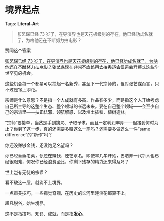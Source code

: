 # 境界起点

Tags: **Literal-Art**

> 张艺谋已经 73 岁了，在导演界也是天花板级别的存在，他已经功成名就了，为啥他还在不断努力拍电影？



赞同这个答案 

[张艺谋已经 73 岁了，在导演界也是天花板级别的存在，他已经功成名就了，为啥他还在不断努力拍电影？](https://www.zhihu.com/question/624711628/answer/3241923755)张艺谋现在非常不应该再去接奥运会亚运会开幕式这些举世罕见的机会。

这些机会每一个都是可以扶起一名新秀，甚至下一代宗师的，但对张艺谋而言，只不过是锦上添花。

宗师是什么意思？不是指一个人成就有多高、作品有多少，而是指这个人开始考虑自己所主导的这整个生态、整个领域的长远未来。要在自己整个领域——会至少自己的宗派里——扶正祛邪、领航解惑、以及培土插秧，植树造林。

“宗师”要接单，当然是手到擒来、予取予求，而且一定利润丰厚——但接到何时为止？你到了这一步，真的还需要多赚这么一笔吗？还需要多做这么一件“same difference”的“新作”吗？

你还没赚够金钱，还没饱足名望吗？

你已经垂垂老矣，你还在赚钱、还在求名，即使早几年开始，要培养一代新人也已经很艰难，何况你已经浪费至此，你剩下残存的精力还来得及吗？

世上岂有无徒的宗师？

  


看不破这一层，就谈不上境界。

一点审美技巧，一些视觉奇观，在历史的长河里连浪花都算不上。

超凡脱俗，始生境界。

这不是指技巧、知识、成就，而是指**发心**。



